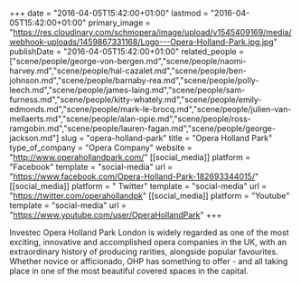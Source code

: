 +++
date = "2016-04-05T15:42:00+01:00"
lastmod = "2016-04-05T15:42:00+01:00"
primary_image = "https://res.cloudinary.com/schmopera/image/upload/v1545409169/media/webhook-uploads/1459867331168/Logo---Opera-Holland-Park.jpg.jpg"
publishDate = "2016-04-05T15:42:00+01:00"
related_people = ["scene/people/george-von-bergen.md","scene/people/naomi-harvey.md","scene/people/hal-cazalet.md","scene/people/ben-johnson.md","scene/people/barnaby-rea.md","scene/people/polly-leech.md","scene/people/james-laing.md","scene/people/sam-furness.md","scene/people/kitty-whately.md","scene/people/emily-edmonds.md","scene/people/mark-le-brocq.md","scene/people/julien-van-mellaerts.md","scene/people/alan-opie.md","scene/people/ross-ramgobin.md","scene/people/lauren-fagan.md","scene/people/george-jackson.md"]
slug = "opera-holland-park"
title = "Opera Holland Park"
type_of_company = "Opera Company"
website = "http://www.operahollandpark.com/"
[[social_media]]
platform = "Facebook"
template = "social-media"
url = "https://www.facebook.com/Opera-Holland-Park-182693344015/"
[[social_media]]
platform = " Twitter"
template = "social-media"
url = "https://twitter.com/operahollandpk"
[[social_media]]
platform = "Youtube"
template = "social-media"
url = "https://www.youtube.com/user/OperaHollandPark"
+++

Investec Opera Holland Park London is widely regarded as one of the most exciting, innovative and accomplished opera companies in the UK, with an extraordinary history of producing rarities, alongside popular favourites. Whether novice or afficionado, OHP has something to offer - and all taking place in one of the most beautiful covered spaces in the capital. 
